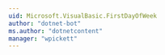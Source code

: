 ```yaml
---
uid: Microsoft.VisualBasic.FirstDayOfWeek
author: "dotnet-bot"
ms.author: "dotnetcontent"
manager: "wpickett"
---
```

